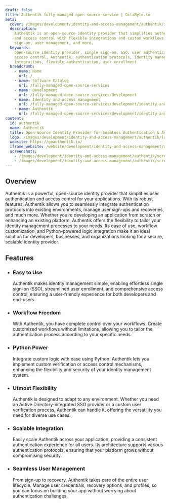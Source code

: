 ```yaml
---
draft: false
title: Authentik fully managed open source service | OctaByte.io
meta:
  cover: /images/development/identity-and-access-management/authentik/screenshot-1.jpg
  description:
    Authentik is an open-source identity provider that simplifies authentication
    and access control with flexible integrations and custom workflows, offering seamless
    sign-on, user management, and more.
  keywords:
    open-source identity provider, single sign-on, SSO, user authentication,
    access control, Authentik, authentication protocols, identity management, Python
    integrations, flexible authentication, user enrollment
  breadcrumb:
    - name: Home
      url: /
    - name: Software Catalog
      url: /fully-managed-open-source-services
    - name: Development
      url: /fully-managed-open-source-services/development
    - name: Identity and access management
      url: /fully-managed-open-source-services/development/identity-and-access-management
    - name: Authentik
      url: /fully-managed-open-source-services/development/identity-and-access-management/authentik
content:
  id: authentik
  name: Authentik
  title: Open-Source Identity Provider for Seamless Authentication & Access Control
  logo: /images/development/identity-and-access-management/authentik/logo.png
  website: https://goauthentik.io/
  iframe_website: /website/development/identity-and-access-management/authentik
  screenshots:
    - /images/development/identity-and-access-management/authentik/screenshot-1.jpg
    - /images/development/identity-and-access-management/authentik/screenshot-2.jpg
---
```


## Overview

Authentik is a powerful, open-source identity provider that simplifies user authentication and access control for your applications. With its robust features, Authentik allows you to seamlessly integrate authentication protocols into existing environments, manage user sign-ups and recoveries, and much more. Whether you’re developing an application from scratch or enhancing an existing platform, Authentik offers the flexibility to tailor your identity management processes to your needs. Its ease of use, workflow customization, and Python-powered logic integration make it an ideal solution for developers, businesses, and organizations looking for a secure, scalable identity provider.

## Features

- ### Easy to Use

  Authentik makes identity management simple, enabling effortless single sign-on (SSO), streamlined user enrollment, and comprehensive access control, ensuring a user-friendly experience for both developers and end-users.

- ### Workflow Freedom

  With Authentik, you have complete control over your workflows. Create customized workflows without limitations, allowing you to tailor the authentication process according to your specific needs.

- ### Python Power

  Integrate custom logic with ease using Python. Authentik lets you implement custom verification or access control mechanisms, enhancing the flexibility and security of your identity management system.

- ### Utmost Flexibility

  Authentik is designed to adapt to any environment. Whether you need an Active Directory-integrated SSO provider or a custom user verification process, Authentik can handle it, offering the versatility you need for diverse use cases.

- ### Scalable Integration

  Easily scale Authentik across your application, providing a consistent authentication experience for all users. Its architecture supports various authentication protocols, ensuring that your platform grows without compromising security.

- ### Seamless User Management

  From sign-up to recovery, Authentik takes care of the entire user lifecycle. Manage user credentials, recovery options, and profiles, so you can focus on building your app without worrying about authentication challenges.
